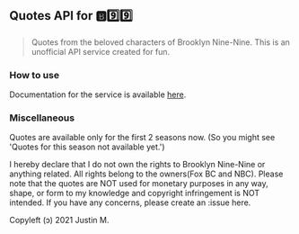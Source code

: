 ## Quotes API for 🅱9️⃣9️⃣
>Quotes from the beloved characters of Brooklyn Nine-Nine. This is an unofficial API service created for fun.

### How to use
Documentation for the service is available [here](https://b99-api.herokuapp.com#how-to-use).

### Miscellaneous
Quotes are available only for the first 2 seasons now. (So you might see 'Quotes for this season not available yet.')


I hereby declare that I do not own the rights to Brooklyn Nine-Nine or anything related. All rights belong to the owners(Fox BC and NBC).
Please note that the quotes are NOT used for monetary purposes in any way, shape, or form to my knowledge and copyright infringement is NOT intended.
If you have any concerns, please create an :issue here.

Copyleft (ɔ) 2021 Justin M.